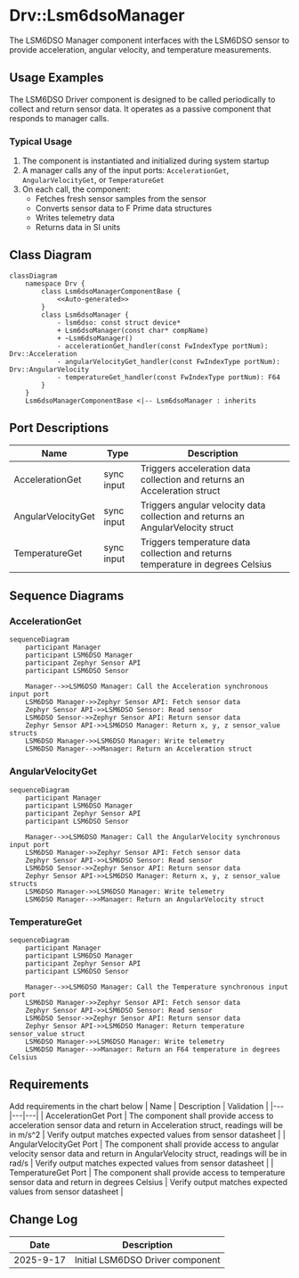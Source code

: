 # Drv::Lsm6dsoManager

The LSM6DSO Manager component interfaces with the LSM6DSO sensor to provide acceleration, angular velocity, and temperature measurements.

## Usage Examples

The LSM6DSO Driver component is designed to be called periodically to collect and return sensor data. It operates as a passive component that responds to manager calls.

### Typical Usage

1. The component is instantiated and initialized during system startup
2. A manager calls any of the input ports: `AccelerationGet`, `AngularVelocityGet`, or `TemperatureGet`
3. On each call, the component:
   - Fetches fresh sensor samples from the sensor
   - Converts sensor data to F Prime data structures
   - Writes telemetry data
   - Returns data in SI units

## Class Diagram
```mermaid
classDiagram
    namespace Drv {
        class Lsm6dsoManagerComponentBase {
            <<Auto-generated>>
        }
        class Lsm6dsoManager {
            - lsm6dso: const struct device*
            + Lsm6dsoManager(const char* compName)
            + ~Lsm6dsoManager()
            - accelerationGet_handler(const FwIndexType portNum): Drv::Acceleration
            - angularVelocityGet_handler(const FwIndexType portNum): Drv::AngularVelocity
            - temperatureGet_handler(const FwIndexType portNum): F64
        }
    }
    Lsm6dsoManagerComponentBase <|-- Lsm6dsoManager : inherits
```

## Port Descriptions
| Name | Type | Description |
|---|---|---|
| AccelerationGet | sync input | Triggers acceleration data collection and returns an Acceleration struct |
| AngularVelocityGet | sync input | Triggers angular velocity data collection and returns an AngularVelocity struct |
| TemperatureGet | sync input | Triggers temperature data collection and returns temperature in degrees Celsius |

## Sequence Diagrams

### AccelerationGet
```mermaid
sequenceDiagram
    participant Manager
    participant LSM6DSO Manager
    participant Zephyr Sensor API
    participant LSM6DSO Sensor

    Manager-->>LSM6DSO Manager: Call the Acceleration synchronous input port
    LSM6DSO Manager->>Zephyr Sensor API: Fetch sensor data
    Zephyr Sensor API->>LSM6DSO Sensor: Read sensor
    LSM6DSO Sensor->>Zephyr Sensor API: Return sensor data
    Zephyr Sensor API->>LSM6DSO Manager: Return x, y, z sensor_value structs
    LSM6DSO Manager->>LSM6DSO Manager: Write telemetry
    LSM6DSO Manager-->>Manager: Return an Acceleration struct
```

### AngularVelocityGet
```mermaid
sequenceDiagram
    participant Manager
    participant LSM6DSO Manager
    participant Zephyr Sensor API
    participant LSM6DSO Sensor

    Manager-->>LSM6DSO Manager: Call the AngularVelocity synchronous input port
    LSM6DSO Manager->>Zephyr Sensor API: Fetch sensor data
    Zephyr Sensor API->>LSM6DSO Sensor: Read sensor
    LSM6DSO Sensor->>Zephyr Sensor API: Return sensor data
    Zephyr Sensor API->>LSM6DSO Manager: Return x, y, z sensor_value structs
    LSM6DSO Manager->>LSM6DSO Manager: Write telemetry
    LSM6DSO Manager-->>Manager: Return an AngularVelocity struct
```

### TemperatureGet
```mermaid
sequenceDiagram
    participant Manager
    participant LSM6DSO Manager
    participant Zephyr Sensor API
    participant LSM6DSO Sensor

    Manager-->>LSM6DSO Manager: Call the Temperature synchronous input port
    LSM6DSO Manager->>Zephyr Sensor API: Fetch sensor data
    Zephyr Sensor API->>LSM6DSO Sensor: Read sensor
    LSM6DSO Sensor->>Zephyr Sensor API: Return sensor data
    Zephyr Sensor API->>LSM6DSO Manager: Return temperature sensor_value struct
    LSM6DSO Manager->>LSM6DSO Manager: Write telemetry
    LSM6DSO Manager-->>Manager: Return an F64 temperature in degrees Celsius
```

## Requirements
Add requirements in the chart below
| Name | Description | Validation |
|---|---|---|
| AccelerationGet Port | The component shall provide access to acceleration sensor data and return in Acceleration struct, readings will be in m/s^2 | Verify output matches expected values from sensor datasheet |
| AngularVelocityGet Port | The component shall provide access to angular velocity sensor data and return in AngularVelocity struct, readings will be in rad/s | Verify output matches expected values from sensor datasheet |
| TemperatureGet Port | The component shall provide access to temperature sensor data and return in degrees Celsius | Verify output matches expected values from sensor datasheet |

## Change Log
| Date | Description |
|---|---|
| 2025-9-17 | Initial LSM6DSO Driver component |
